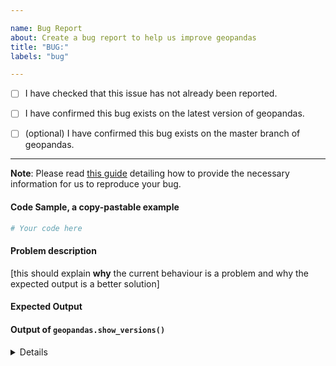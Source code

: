 ```yaml
---

name: Bug Report
about: Create a bug report to help us improve geopandas
title: "BUG:"
labels: "bug"

---
```


- [ ] I have checked that this issue has not already been reported.

- [ ] I have confirmed this bug exists on the latest version of geopandas.

- [ ] (optional) I have confirmed this bug exists on the master branch of geopandas.

---

**Note**: Please read [this guide](https://matthewrocklin.com/blog/work/2018/02/28/minimal-bug-reports) detailing how to provide the necessary information for us to reproduce your bug.

#### Code Sample, a copy-pastable example

```python
# Your code here

```

#### Problem description

[this should explain **why** the current behaviour is a problem and why the expected output is a better solution]

#### Expected Output

#### Output of ``geopandas.show_versions()``

<details>

[paste the output of ``geopandas.show_versions()`` here leaving a blank line after the details tag]

</details>
